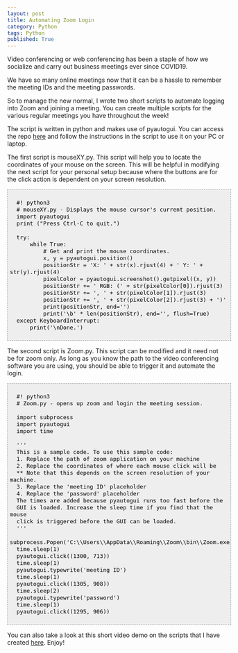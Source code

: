 ```yaml
---
layout: post
title: Automating Zoom Login
category: Python
tags: Python
published: True
---
```

<style>
  .preDefault {
    font-family: Andale Mono, Lucida Console, Monaco, fixed, monospace;
    color: #000000;
    background-color: #eee;
    font-size: 15px;
    border: 1px dashed #999999;
    line-height: 16px;
    padding: 5px;
    overflow: auto;
    width: 100%
  }
  .codeDefault {
    color:#000000;
    word-wrap:normal;
  }
</style>

Video conferencing or web conferencing has been a staple of
how we socialize and carry out business meetings ever since COVID19.

We have so many online meetings now that it can be a hassle to remember the meeting IDs
and the meeting passwords.

So to manage the new normal, I wrote two short scripts to automate logging into Zoom
and joining a meeting. You can create multiple scripts for the various regular meetings
you have throughout the week!

The script is written in python and makes use of pyautogui. You can access the repo [here](https://github.com/ye-song/zoom-automation) and follow the instructions in the script
to use it on your PC or laptop.

The first script is mouseXY.py. This script will help you to locate the coordinates of your mouse on the screen. This will be helpful in modifying the next script for your personal setup because where the buttons are for the click action is dependent on your screen resolution.

<pre class="preDefault">
  <code class="codeDefault">
  #! python3
  # mouseXY.py - Displays the mouse cursor's current position.
  import pyautogui
  print ("Press Ctrl-C to quit.")

  try:
      while True:
          # Get and print the mouse coordinates.
          x, y = pyautogui.position()
          positionStr = 'X: ' + str(x).rjust(4) + ' Y: ' + str(y).rjust(4)
          pixelColor = pyautogui.screenshot().getpixel((x, y))
          positionStr += ' RGB: (' + str(pixelColor[0]).rjust(3)
          positionStr += ', ' + str(pixelColor[1]).rjust(3)
          positionStr += ', ' + str(pixelColor[2]).rjust(3) + ')'
          print(positionStr, end='')
          print('\b' * len(positionStr), end='', flush=True)
  except KeyboardInterrupt:
      print('\nDone.')
  </code>
</pre>

The second script is Zoom.py. This script can be modified and it need not be for zoom only.
As long as you know the path to the video conferencing software you are using, you should be able to trigger it and automate the login.

<pre class="preDefault">
  <code class="codeDefault">
  #! python3
  # Zoom.py - opens up zoom and login the meeting session.

  import subprocess
  import pyautogui
  import time

  '''
  This is a sample code. To use this sample code:
  1. Replace the path of zoom application on your machine
  2. Replace the coordinates of where each mouse click will be
  ** Note that this depends on the screen resolution of your machine.
  3. Replace the 'meeting ID' placeholder
  4. Replace the 'password' placeholder
  The times are added because pyautogui runs too fast before the
  GUI is loaded. Increase the sleep time if you find that the mouse
  click is triggered before the GUI can be loaded.
  '''
  subprocess.Popen('C:\\Users\\AppData\\Roaming\\Zoom\\bin\\Zoom.exe')
  time.sleep(1)
  pyautogui.click((1300, 713))
  time.sleep(1)
  pyautogui.typewrite('meeting ID')
  time.sleep(1)
  pyautogui.click((1305, 908))
  time.sleep(2)
  pyautogui.typewrite('password')
  time.sleep(1)
  pyautogui.click((1295, 906))
  </code>
</pre>

You can also take a look at this short video demo on the scripts that I have created [here](https://www.youtube.com/watch?v=MACX3xcvvYg). Enjoy!

